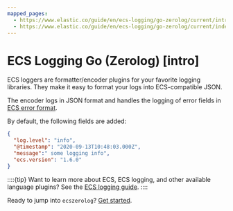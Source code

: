```yaml
---
mapped_pages:
  - https://www.elastic.co/guide/en/ecs-logging/go-zerolog/current/intro.html
  - https://www.elastic.co/guide/en/ecs-logging/go-zerolog/current/index.html
---
```


# ECS Logging Go (Zerolog) [intro]

ECS loggers are formatter/encoder plugins for your favorite logging libraries. They make it easy to format your logs into ECS-compatible JSON.

The encoder logs in JSON format and handles the logging of error fields in [ECS error format](ecs://reference/ecs-error.md).

By default, the following fields are added:

```json
{
  "log.level": "info",
  "@timestamp": "2020-09-13T10:48:03.000Z",
  "message":" some logging info",
  "ecs.version": "1.6.0"
}
```

::::{tip}
Want to learn more about ECS, ECS logging, and other available language plugins? See the [ECS logging guide](ecs-logging://reference/intro.md).
::::


Ready to jump into `ecszerolog`? [Get started](/reference/setup.md).

